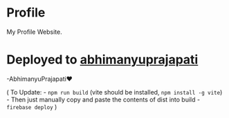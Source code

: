 # Profile
My Profile Website.

# Deployed to [abhimanyuprajapati](https://abhimanyuprajapati.netlify.app/)


-AbhimanyuPrajapati❤️

(
    To Update: 
    - ```npm run build``` (vite should be installed, ```npm install -g vite```)
    - Then just manually copy and paste the contents of dist into build
    - ```firebase deploy```
)